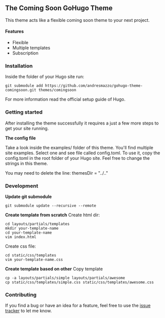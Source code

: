 ## The Coming Soon GoHugo Theme

This theme acts like a flexible coming soon theme to your next project.

#### Features
- Flexible
- Multiple templates
- Subscription

### Installation

Inside the folder of your Hugo site run:

```
git submodule add https://github.com/andresmazzo/gohugo-theme-comingsoon.git themes/comingsoon
```

For more information read the official setup guide of Hugo.

### Getting started

After installing the theme successfully it requires a just a few more steps to get your site running.

**The config file**

Take a look inside the examples/ folder of this theme. You'll find multiple site examples. Select one and see file called config.toml. To use it, copy the config.toml in the root folder of your Hugo site. Feel free to change the strings in this theme.

You may need to delete the line: themesDir = "../.."

### Development

**Update git submodule**
```
git submodule update --recursive --remote
```

**Create template from scratch**
Create html dir:
```
cd layouts/partials/templates
mkdir your-template-name
cd your-template-name
vim index.html
```

Create css file:
```
cd static/css/templates
vim your-template-name.css
```

**Create template based on other**
Copy template
```
cp -a layouts/partials/simple layouts/partials/awesome
cp static/css/templates/simple.css static/css/templates/awesome.css
```


### Contributing

If you find a bug or have an idea for a feature, feel free to use the [issue tracker](/https://github.com/andresmazzo/gohugo-theme-comingsoon) to let me know.